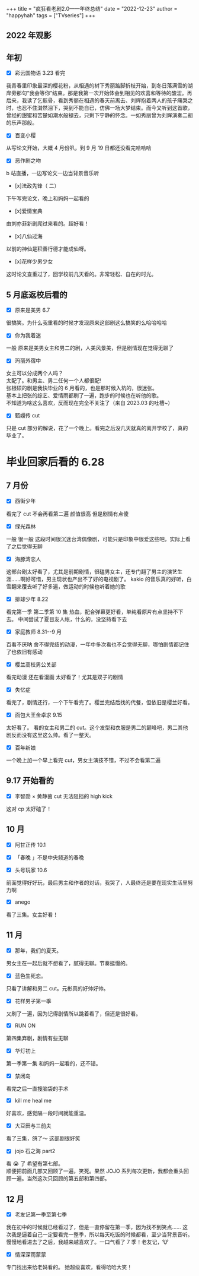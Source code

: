+++
title = "疯狂看老剧2.0——年终总结"
date = "2022-12-23"
author = "happyhah"
tags = ["TVseries"]
+++

<!--more-->

## 2022 年观影

## 年初

- [x] 彩云国物语 3.23 看完

我青春里印象最深的樱花粉，从相遇的树下秀丽踮脚折枝开始，到冬日落满雪的湖岸旁那句“我会等你”结束。那是我第一次开始体会到相见的欢喜和等待的酸涩。再后来，我读了乞骸骨，看到秀丽在相遇的春天前离去、刘辉抱着两人的孩子痛哭之时，也忍不住潸然泪下，哭到不能自已，仿佛一场大梦结束。而今又听到这首歌，曾经的甜蜜和苦楚如潮水般褪去，只剩下宁静的怀念。一如秀丽曾为刘辉演奏二胡的乐声那般。

- [x] 百变小樱

从写论文开始，大概 4 月份叭，到 9 月 19 日都还没看完哈哈哈

- [x] 恶作剧之吻

b 站直播，一边写论文一边当背景音乐听

- [x]法政先锋（ 二）

下午写完论文，晚上和妈妈一起看的

- [x]爱情宝典

由刘亦菲新剧爬过来看的。超好看！

- [x]八仙过海

以前的神仙是积善行德才能成仙呀。

- [x]花样少男少女

这时论文查重过了，回学校前几天看的。非常轻松、自在的时光。

## 5 月底返校后看的

- [x] 原来是美男 6.7

很搞笑。为什么我重看的时候才发现原来这部剧这么搞笑的么哈哈哈哈

- [x] 你为我着迷

一般 原来是美男女主和男二的剧，人美风景美，但是剧情现在觉得无聊了

- [x] 玛丽外宿中

女主可以分成两个人吗？<br>
太配了。和男主、男二任何一个人都很配!<br>
张根硕的剧是我快毕业的 6 月看的，也是那时候入坑的，很迷张。<br>
基本上把张的综艺、爱情雨都刷了一遍，跑步的时候也在听他的歌。<br>
不知道为啥这么喜欢，反而现在完全不关注了（来自 2023.03 的吐槽~）

- [x] 甄嬛传 cut

只是 cut 部分的解说，花了一个晚上。看完之后没几天就真的离开学校了，真的毕业了。<br>

# 毕业回家后看的 6.28

## 7 月份

- [x] 西街少年

看完了 cut 不会再看第二遍 颜值很高 但是剧情有点傻

- [x] 绿光森林

一般 很一般
这段时间很沉迷台湾偶像剧，可能只是印象中很爱这些吧，实际上看了之后觉得无聊

- [x] 海豚湾恋人

这部台剧太好看了，尤其是前期剧情，很磕男女主，还专门翻了男主的演艺生涯……啊好可惜，男主现状也产出不了好的电视剧了。
kakio 的音乐真的好听，白雪翻来覆去听了好多遍，做运动的时候也听着她的歌

- [x] 排球少年 8.22

看完第一季 第二季第 10 集
热血，配合弹幕更好看，单纯看原片有点坚持不下去。
中间尝试了夏目友人帐，什么的，没坚持看下去

- [x] 家庭教师 8.31--9 月

百看不厌呐 舍不得完结的动漫，一年中多次看也不会觉得无聊，哪怕剧情都记住了也依旧有感动

- [x] 樱兰高校男公关部

看完动漫 还在看漫画 太好看了！尤其是双子的剧情

- [x] 失忆症

看完了，剧情还行，一个下午看完了。樱兰完结后找的代餐，但依旧是樱兰好看。

- [x] 面包大王金卓求 9.15

太好看了。
看的女主和男二的 cut。这个发型和衣服是男二的巅峰吧，男二其他剧反而没有这里这么帅。看了一整天。

- [x] 百年新娘

一个晚上加一个早上看完 cut，男女主演技不错，不过不会看第二遍

## 9.17 开始看的

- [x] 李智勋 × 黄静茵 cut 无法阻挡的 high kick

这对 cp 太好磕了！

## 10 月

- [x] 阿甘正传 10.1

- [x] 「春晚 」不是中央频道的春晚
- [x] 头号玩家 10.6

前面觉得好好玩，最后男主和作者的对话，我哭了，人最终还是要在现实生活里努力啊

- [x] anego

看了三集。女主好看！

## 11 月

- [x] 那年，我们的夏天。

男女主在一起后就不想看了，腻得无聊。节奏挺慢的。

- [x] 蓝色生死恋。

只看了讲解和男二 cut。元彬真的好帅好帅。

- [x] 花样男子第一季

又刷了一遍，因为记得剧情所以跳着看了，但还是很好看。

- [x] RUN ON

第四集弃剧，剧情有些无聊

- [x] 华灯初上

第一季第一集 和妈妈一起看的，还不错。

- [x] 禁闭岛

看完之后一直搜脑袋的手术

- [x] kill me heal me

好喜欢，感觉隔一段时间就能重温。

- [x] 大豆田与三前夫

看了三集，鸽了～ 这部剧很好笑

- [x] jojo 石之海 part2

看 😭 了 希望有第七部。<br>
顺便把前面几部又回顾了一遍，笑死。果然 JOJO 系列每次更新，我都会重头回顾一遍。当然这次只回顾的第五部和第四部。

## 12 月

- [x] 老友记第一季至第七季

我在初中的时候就已经看过了，但是一直停留在第一季，因为找不到笑点……
这次我是逼着自己一定要看完一整季，所以每天吃饭的时候都看，至少当背景音听。
慢慢地看进去了之后，我越来越喜欢了。一口气看了 7 季！老友记，🐮

- [x] 情深深雨蒙蒙

专门找出来给老妈看的。
她超级喜欢，看得哈哈大笑！
